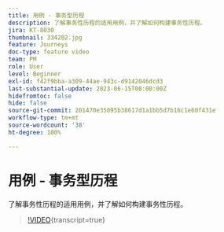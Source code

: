 ```yaml
---
title: 用例 - 事务型历程
description: 了解事务性历程的适用用例，并了解如何构建事务性历程。
jira: KT-8030
thumbnail: 334202.jpg
feature: Journeys
doc-type: feature video
team: PM
role: User
level: Beginner
exl-id: f42f9bba-a309-44ae-943c-d9142046dcd3
last-substantial-update: 2023-06-15T00:00:00Z
hidefromtoc: false
hide: false
source-git-commit: 201470e35095b38617d1a1bb5d7b16c1e60f431e
workflow-type: tm+mt
source-wordcount: '38'
ht-degree: 100%

---
```


# 用例 - 事务型历程

了解事务性历程的适用用例，并了解如何构建事务性历程。

>[!VIDEO](https://video.tv.adobe.com/v/334202?quality=12&learn=on){transcript=true}
